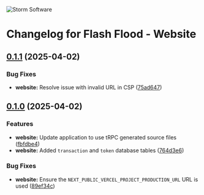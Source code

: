 ![Storm Software](https://public.storm-cdn.com/brand-banner.png)

# Changelog for Flash Flood - Website

## [0.1.1](https://github.com/storm-software/flash-flood/releases/tag/website%400.1.1) (2025-04-02)

### Bug Fixes

- **website:** Resolve issue with invalid URL in CSP
  ([75ad647](https://github.com/storm-software/flash-flood/commit/75ad647))

## [0.1.0](https://github.com/storm-software/flash-flood/releases/tag/website%400.1.0) (2025-04-02)

### Features

- **website:** Update application to use tRPC generated source files
  ([fbfdbe4](https://github.com/storm-software/flash-flood/commit/fbfdbe4))
- **website:** Added `transaction` and `token` database tables
  ([764d3e6](https://github.com/storm-software/flash-flood/commit/764d3e6))

### Bug Fixes

- **website:** Ensure the `NEXT_PUBLIC_VERCEL_PROJECT_PRODUCTION_URL` URL is
  used ([89ef34c](https://github.com/storm-software/flash-flood/commit/89ef34c))
